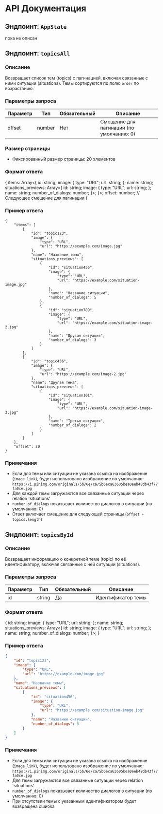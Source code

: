 # API Документация

## Эндпоинт: `AppState`
пока не описан

## Эндпоинт: `topicsAll`

### Описание
Возвращает список тем (topics) с пагинацией, включая связанные с ними ситуации (situations). Темы сортируются по полю `order` по возрастанию.

### Параметры запроса
| Параметр | Тип    | Обязательный | Описание                                    |
|----------|--------|--------------|---------------------------------------------|
| offset   | number | Нет          | Смещение для пагинации (по умолчанию: 0)   |

### Размер страницы
- Фиксированный размер страницы: 20 элементов

### Формат ответа
{
    items: Array<{
        id: string;
        image: {
            type: "URL";
            url: string;
        };
        name: string;
        situations_previews: Array<{
            id: string;
            image: {
                type: "URL";
                url: string;
            };
            name: string;
            number_of_dialogs: number;
        }>;
    }>;
    offset: number; // Следующее смещение для пагинации
}


### Пример ответа
```
{
    "items": [
        {
            "id": "topic123",
            "image": {
                "type": "URL",
                "url": "https://example.com/image.jpg"
            },
            "name": "Название темы",
            "situations_previews": [
                {
                    "id": "situation456",
                    "image": {
                        "type": "URL",
                        "url": "https://example.com/situation-image.jpg"
                    },
                    "name": "Название ситуации",
                    "number_of_dialogs": 5
                },
                {
                    "id": "situation789",
                    "image": {
                        "type": "URL",
                        "url": "https://example.com/situation-image-2.jpg"
                    },
                    "name": "Другая ситуация",
                    "number_of_dialogs": 3
                }
            ]
        },
        {
            "id": "topic456",
            "image": {
                "type": "URL",
                "url": "https://example.com/image-2.jpg"
            },
            "name": "Другая тема",
            "situations_previews": [
                {
                    "id": "situation101",
                    "image": {
                        "type": "URL",
                        "url": "https://example.com/situation-image-3.jpg"
                    },
                    "name": "Третья ситуация",
                    "number_of_dialogs": 2
                }
            ]
        }
    ],
    "offset": 20
}
```

### Примечания
- Если для темы или ситуации не указана ссылка на изображение (`image_link`), будет использовано изображение по умолчанию: `https://i.pinimg.com/originals/5b/6e/ca/5b6eca63605bea0eeb48db43f77fa0ce.jpg`
- Для каждой темы загружаются все связанные ситуации через relation 'situations'
- `number_of_dialogs` показывает количество диалогов в ситуации (по умолчанию: 0)
- Ответ включает смещение для следующей страницы (`offset + topics.length`)


## Эндпоинт: `topicsById`

### Описание
Возвращает информацию о конкретной теме (topic) по её идентификатору, включая связанные с ней ситуации (situations).

### Параметры запроса
| Параметр | Тип    | Обязательный | Описание                    |
|----------|--------|--------------|----------------------------|
| id       | string | Да           | Идентификатор темы         |

### Формат ответа
{
    id: string;
    image: {
        type: "URL";
        url: string;
    };
    name: string;
    situations_previews: Array<{
        id: string;
        image: {
            type: "URL";
            url: string;
        };
        name: string;
        number_of_dialogs: number;
    }>;
}

### Пример ответа
```json
{
    "id": "topic123",
    "image": {
        "type": "URL",
        "url": "https://example.com/image.jpg"
    },
    "name": "Название темы",
    "situations_previews": [
        {
            "id": "situation456",
            "image": {
                "type": "URL",
                "url": "https://example.com/situation-image.jpg"
            },
            "name": "Название ситуации",
            "number_of_dialogs": 5
        }
    ]
}
```

### Примечания
- Если для темы или ситуации не указана ссылка на изображение (`image_link`), будет использовано изображение по умолчанию: `https://i.pinimg.com/originals/5b/6e/ca/5b6eca63605bea0eeb48db43f77fa0ce.jpg`
- Для темы загружаются все связанные ситуации через relation 'situations'
- `number_of_dialogs` показывает количество диалогов в ситуации (по умолчанию: 0)
- При отсутствии темы с указанным идентификатором будет возвращена ошибка